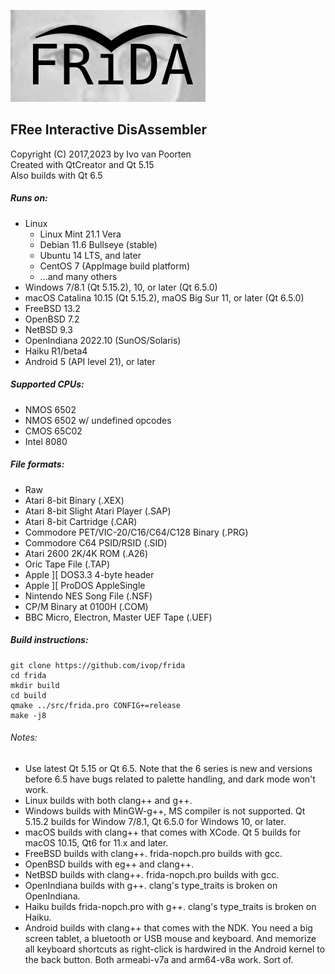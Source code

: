 ![frida logo](src/logo/frida-logo-test.png)

## FRee Interactive DisAssembler  
Copyright (C) 2017,2023 by Ivo van Poorten  
Created with QtCreator and Qt 5.15  
Also builds with Qt 6.5  

##### Runs on:
* Linux
    * Linux Mint 21.1 Vera  
    * Debian 11.6 Bullseye (stable)  
    * Ubuntu 14 LTS, and later  
    * CentOS 7 (AppImage build platform)
    * ...and many others  
* Windows 7/8.1 (Qt 5.15.2), 10, or later (Qt 6.5.0)  
* macOS Catalina 10.15 (Qt 5.15.2), maOS Big Sur 11, or later (Qt 6.5.0)  
* FreeBSD 13.2  
* OpenBSD 7.2  
* NetBSD 9.3  
* OpenIndiana 2022.10 (SunOS/Solaris)  
* Haiku R1/beta4  
* Android 5 (API level 21), or later  

##### Supported CPUs:
* NMOS 6502  
* NMOS 6502 w/ undefined opcodes  
* CMOS 65C02  
* Intel 8080  

##### File formats:
* Raw  
* Atari 8-bit Binary (.XEX)  
* Atari 8-bit Slight Atari Player (.SAP)  
* Atari 8-bit Cartridge (.CAR)  
* Commodore PET/VIC-20/C16/C64/C128 Binary (.PRG)  
* Commodore C64 PSID/RSID (.SID)  
* Atari 2600 2K/4K ROM (.A26)  
* Oric Tape File (.TAP)  
* Apple ][ DOS3.3 4-byte header  
* Apple ][ ProDOS AppleSingle  
* Nintendo NES Song File (.NSF)  
* CP/M Binary at 0100H (.COM)  
* BBC Micro, Electron, Master UEF Tape (.UEF)  

##### Build instructions:
```
git clone https://github.com/ivop/frida  
cd frida  
mkdir build  
cd build  
qmake ../src/frida.pro CONFIG+=release  
make -j8  
```

###### Notes:  

* Use latest Qt 5.15 or Qt 6.5. Note that the 6 series is new and versions before 6.5 have bugs related to palette handling, and dark mode won't work.  
* Linux builds with both clang++ and g++.  
* Windows builds with MinGW-g++, MS compiler is not supported. Qt 5.15.2 builds for Window 7/8.1, Qt 6.5.0 for Windows 10, or later.  
* macOS builds with clang++ that comes with XCode. Qt 5 builds for macOS 10.15, Qt6 for 11.x and later.  
* FreeBSD builds with clang++. frida-nopch.pro builds with gcc.  
* OpenBSD builds with eg++ and clang++.  
* NetBSD builds with clang++. frida-nopch.pro builds with gcc.  
* OpenIndiana builds with g++. clang's type_traits is broken on OpenIndiana.  
* Haiku builds frida-nopch.pro with g++. clang's type_traits is broken on Haiku.  
* Android builds with clang++ that comes with the NDK. You need a big screen tablet, a bluetooth or USB mouse and keyboard.
And memorize all keyboard shortcuts as right-click is hardwired in the Android kernel to the back button. Both armeabi-v7a and arm64-v8a work. Sort of.
